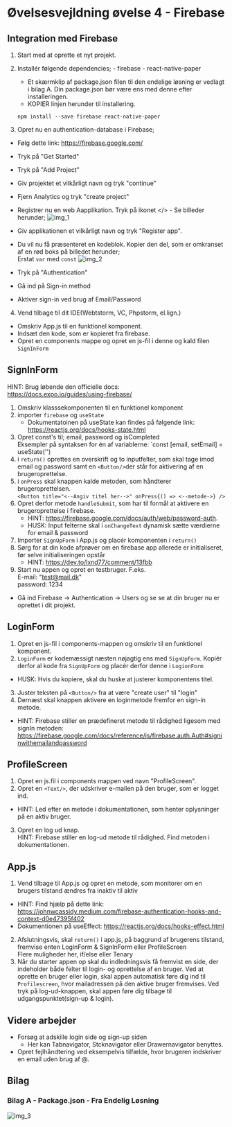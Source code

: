 # Øvelsesvejldning øvelse 4 - Firebase

## Integration med Firebase

1.   Start med at oprette et nyt projekt. 
2.   Installér følgende dependencies;
    - firebase
    - react-native-paper
        - Et skærmklip af package.json filen til den endelige løsning er vedlagt i bilag A.
          Din package.json bør være ens med denne efter installeringen. 
        - KOPIER linjen herunder til installering.


        `npm install --save firebase react-native-paper`

3. Opret nu en authentication-database i Firebase;
- Følg dette link: https://firebase.google.com/
- Tryk på "Get Started"
- Tryk på "Add Project"
- Giv projektet et vilkårligt navn og tryk "continue"
- Fjern Analytics og tryk "create project"
- Registrer nu en  web Aapplikation. Tryk på ikonet </> - Se billeder herunder;
![img_1](https://user-images.githubusercontent.com/55731954/128145049-ee6b0029-1372-45d6-b6ec-0fefaf49e18b.png)
  
- Giv applikationen et vilkårligt navn og tryk "Register app".
- Du vil nu få præsenteret en kodeblok. Kopier den del, som er omkranset af en rød boks på billedet herunder;<br/>Erstat `var` med `const`
![img_2](https://user-images.githubusercontent.com/55731954/128145076-eb2c1a95-643d-434b-8dc8-f43ed9e65e4d.png)
  
- Tryk på "Authentication"
- Gå ind på Sign-in method
- Aktiver sign-in ved brug af Email/Password
  
4. Vend tilbage til dit IDE(Webtstorm, VC, Phpstorm, el.lign.)
- Omskriv App.js til en funktionel komponent. 
- Indsæt den kode, som er kopieret fra firebase. 
- Opret en components mappe og opret en js-fil i denne og kald filen `SignInForm`

## SignInForm 

HINT: Brug løbende den officielle docs:<br/> https://docs.expo.io/guides/using-firebase/

1. Omskriv klasssekomponenten til en funktionel komponent 
2. importer `firebase` og `useState`
   - Dokumentatoinen på useState kan findes på følgende link:<br/> https://reactjs.org/docs/hooks-state.html
3. Opret const's til; email, password og isCompleted <br/>Eksempler på syntaksen for én af variablerne: `const [email, setEmail] = useState('')
4. i `return()` oprettes en overskrift og to inputfelter, som skal tage imod email og password samt en `<Button/>`der står for aktivering af en brugeroprettelse.
5. i `onPress` skal knappen kalde metoden, som håndterer brugeroprettelsen.<br/> `<Button title="<--Angiv titel her-->" onPress{() => <--metode->} />`
6. Opret derfor metode `handleSubmit`, som har til formål at aktivere en brugeroprettelse i firebase. 
      - HINT: https://firebase.google.com/docs/auth/web/password-auth.  
      - HUSK: Input felterne skal i `onChangeText` dynamisk sætte værdierne for email & password
6. Importer `SignUpForm` i App.js og placér komponenten i `return()`
7. Sørg for at din kode afprøver om en firebase app allerede er initialiseret, før selve initialiseringen opstår
   - HINT: https://dev.to/lxnd77/comment/13fbb
8. Start nu appen og opret en testbruger. F.eks.<br/>E-mail: "test@mail.dk"<br/> password: 1234
- Gå ind Firebase -> Authentication -> Users og se se at din bruger nu er oprettet i dit projekt. 

## LoginForm 

1. Opret en js-fil i components-mappen og omskriv til en funktionel komponent.
2. `LoginForm` er kodemæssigt næsten nøjagtig ens med `SignUpForm`. Kopiér derfor al kode fra `SignUpForm` og placér derfor denne i `LogionForm` 
- HUSK: Hvis du kopiere, skal du huske at justerer komponentens titel. 
3. Juster teksten på `<Button/>` fra at være "create user" til "login"
4. Dernæst skal knappen aktivere en loginmetode fremfor en sign-in metode.
- HINT: Firebase stiller en prædefineret metode til rådighed ligesom med signIn metoden:<br/> https://firebase.google.com/docs/reference/js/firebase.auth.Auth#signinwithemailandpassword

## ProfileScreen

1. Opret en js.fil i components mappen ved navn "ProfileScreen".
2. Opret en `<Text/>`, der udskriver e-mailen på den bruger, som er logget ind. 
-  HINT: Led efter en metode i dokumentationen, som henter oplysninger på en aktiv bruger. 
3. Opret en log ud knap.<br/>HINT: Firebase stiller en log-ud metode til rådighed. Find metoden i dokumentationen.

## App.js

1. Vend tilbage til App.js og opret en metode, som monitorer om en brugers tilstand ændres fra inaktiv til aktiv
- HINT: Find hjælp på dette link: https://johnwcassidy.medium.com/firebase-authentication-hooks-and-context-d0e47395f402
- Dokumentionen på useEffect: https://reactjs.org/docs/hooks-effect.html
2. Afslutningsvis, skal `return()` i app.js, på baggrund af brugerens tilstand, fremvise enten LoginForm & SignInForm eller ProfileScreen<br/>Flere muligheder her, if/else eller Tenary
3. Når du starter appen op skal du indledningsvis få fremvist en side, der indeholder både felter til login- og oprettelse af en bruger. Ved at oprette en bruger eller login, skal appen automatisk føre dig ind til `Profilescreen`, hvor mailadressen på den aktive bruger fremvises. Ved tryk på log-ud-knappen, skal appen føre dig tilbage til udgangspunktet(sign-up & login).


## Videre arbejder
- Forsøg at adskille login side og sign-up siden
   - Her kan Tabnavigator, Stcknavigator eller Drawernavigator benyttes.
- Opret fejlhåndtering ved eksempelvis tilfælde, hvor brugeren indskriver en email uden brug af @.

## Bilag

### Bilag A - Package.json - Fra Endelig Løsning <br/>
![img_3](https://user-images.githubusercontent.com/55731954/128145201-aa0d6023-5ac9-4ff4-a6ac-43699fdad65e.png)






